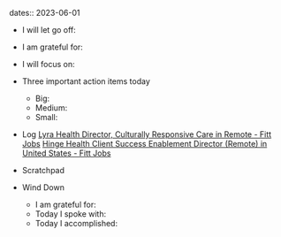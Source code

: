 dates:: 2023-06-01

- I will let go off:
- I am grateful for:
- I will focus on:

- Three important action items today
	- Big:
	- Medium:
	- Small:

- Log
[Lyra Health Director, Culturally Responsive Care in Remote - Fitt Jobs](https://jobs.fitt.co/posts/e4ac559b-f3a2-42b4-a466-f2af43304c02-lyra-health-director-culturally-responsive-care/)
[Hinge Health Client Success Enablement Director (Remote) in United States - Fitt Jobs](https://jobs.fitt.co/posts/bea05d74-620e-4d6d-bc00-08c4e5633218-hinge-health-client-success-enablement-director-remote/)

- Scratchpad

- Wind Down
	- I am grateful for:
	- Today I spoke with:
	- Today I accomplished: